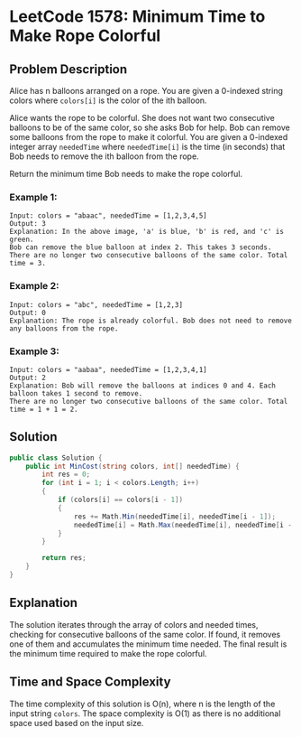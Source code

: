 
# LeetCode 1578: Minimum Time to Make Rope Colorful

## Problem Description

Alice has n balloons arranged on a rope. You are given a 0-indexed string colors where `colors[i]` is the color of the ith balloon.

Alice wants the rope to be colorful. She does not want two consecutive balloons to be of the same color, so she asks Bob for help. Bob can remove some balloons from the rope to make it colorful. You are given a 0-indexed integer array `neededTime` where `neededTime[i]` is the time (in seconds) that Bob needs to remove the ith balloon from the rope.

Return the minimum time Bob needs to make the rope colorful.

### Example 1:

```plaintext
Input: colors = "abaac", neededTime = [1,2,3,4,5]
Output: 3
Explanation: In the above image, 'a' is blue, 'b' is red, and 'c' is green.
Bob can remove the blue balloon at index 2. This takes 3 seconds.
There are no longer two consecutive balloons of the same color. Total time = 3.
```

### Example 2:

```plaintext
Input: colors = "abc", neededTime = [1,2,3]
Output: 0
Explanation: The rope is already colorful. Bob does not need to remove any balloons from the rope.
```

### Example 3:

```plaintext
Input: colors = "aabaa", neededTime = [1,2,3,4,1]
Output: 2
Explanation: Bob will remove the balloons at indices 0 and 4. Each balloon takes 1 second to remove.
There are no longer two consecutive balloons of the same color. Total time = 1 + 1 = 2.
```

## Solution

```csharp
public class Solution {
    public int MinCost(string colors, int[] neededTime) {
        int res = 0;
        for (int i = 1; i < colors.Length; i++)
        {
            if (colors[i] == colors[i - 1])
            {
                res += Math.Min(neededTime[i], neededTime[i - 1]);
                neededTime[i] = Math.Max(neededTime[i], neededTime[i - 1]);
            }
        }

        return res;
    }
}
```

## Explanation

The solution iterates through the array of colors and needed times, checking for consecutive balloons of the same color. If found, it removes one of them and accumulates the minimum time needed. The final result is the minimum time required to make the rope colorful.

## Time and Space Complexity

The time complexity of this solution is O(n), where n is the length of the input string `colors`. The space complexity is O(1) as there is no additional space used based on the input size.
```
